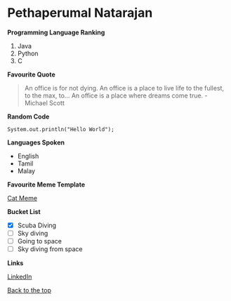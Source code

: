 # Pethaperumal Natarajan

**Programming Language Ranking**
1. Java
2. Python
3. C

**Favourite Quote**
> An office is for not dying. An office is a place to live life to the fullest, to the max, to... An office is a place where dreams come true. - Michael Scott

**Random Code**
```
System.out.println("Hello World");
```

**Languages Spoken**
- English
- Tamil
- Malay

**Favourite Meme Template**

[Cat Meme](./Woman-Yelling-At-Cat.jpeg)

**Bucket List**
- [x] Scuba Diving
- [ ] Sky diving
- [ ] Going to space
- [ ] Sky diving from space

**Links**

[LinkedIn](https://www.linkedin.com/in/pethaperumal-natarajan/)

[Back to the top](#pethaperumal-natarajan)